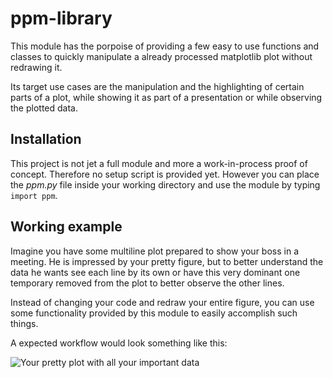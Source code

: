 # ppm-library

This module has the porpoise of providing a few easy to use functions and classes to quickly manipulate a already processed matplotlib plot without redrawing it.

Its target use cases are the manipulation and the highlighting of certain parts of a plot, while showing it as part of a presentation or while observing the plotted data.

## Installation

This project is not jet a full module and more a work-in-process proof of concept. Therefore no setup script is provided yet. However you can place the *ppm.py* file inside your working directory and use the module by typing ```import ppm```.


## Working example

Imagine you have some multiline plot prepared to show your boss in a meeting. He is impressed by your pretty figure, but to better understand the data he wants see each line by its own or have this very dominant one temporary removed from the plot to better observe the other lines.

Instead of changing your code and redraw your entire figure, you can use some functionality provided by this module to easily accomplish such things.

A expected workflow would look something like this:

![Your pretty plot with all your important data](akuederle.github.io/ppm-library/readme_figs/simple_line_0.PNG)
